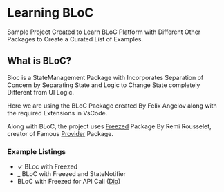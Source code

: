# Learning BLoC

Sample Project Created to Learn BLoC Platform with Different Other Packages to Create a Curated List of Examples.

## What is BLoC?

Bloc is a StateManagement Package with Incorporates Separation of Concern by Separating State and Logic to Change State completely Different from UI Logic.

Here we are using the BLoC Package created By Felix Angelov along with the required Extensions in VsCode.

Along with BLoC, the project uses [Freezed](https://pub.dev/packages/freezed) Package By Remi Rousselet, creator of Famous [Provider](https://pub.dev/packages/provider) Package.

### Example Listings

- &check; BLoc with Freezed
- \_ BLoC with Freezed and StateNotifier
- BLoC with Freezed for API Call ([Dio](https://pub.dev/packages/dio))
